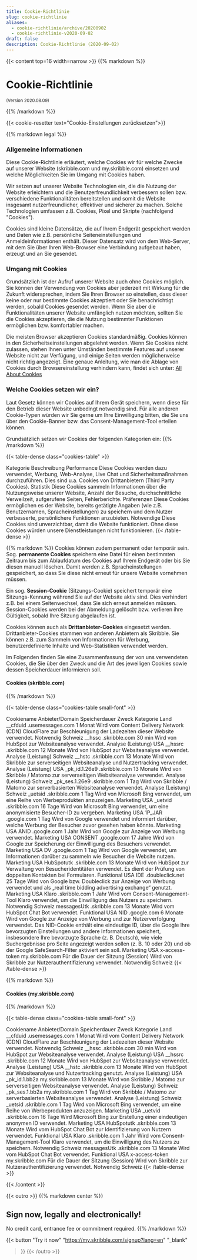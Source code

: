 ```yaml
---
title: Cookie-Richtlinie
slug: cookie-richtlinie
aliases:
  - cookie-richtlinie/archive/20200902
  - cookie-richtlinie-v2020-09-02
draft: false
description: Cookie-Richtlinie (2020-09-02)
---
```



{{< content top=16 width=narrow >}}
{{% markdown %}}
# Cookie-Richtlinie

<small>(Version 2020.08.09)</small>

{{% /markdown %}}

{{< cookie-resetter text="Cookie-Einstellungen zurücksetzen">}}

{{% markdown legal %}}
### Allgemeine Informationen
Diese Cookie-Richtlinie erläutert, welche Cookies wir für welche Zwecke auf unserer Website (skribble.com und my.skribble.com) einsetzen und welche Möglichkeiten Sie im Umgang mit Cookies haben.

Wir setzen auf unserer Website Technologien ein, die die Nutzung der Website erleichtern und die Benutzerfreundlichkeit verbessern sollen bzw. verschiedene Funktionalitäten bereitstellen und somit die Website insgesamt nutzerfreundlicher, effektiver und sicherer zu machen. Solche Technologien umfassen z.B. Cookies, Pixel und Skripte (nachfolgend "Cookies").

Cookies sind kleine Datensätze, die auf Ihrem Endgerät gespeichert werden und Daten wie z.B. persönliche Seiteneinstellungen und Anmeldeinformationen enthält. Dieser Datensatz wird von dem Web-Server, mit dem Sie über Ihren Web-Browser eine Verbindung aufgebaut haben, erzeugt und an Sie gesendet.

### Umgang mit Cookies
Grundsätzlich ist der Aufruf unserer Website auch ohne Cookies möglich. Sie können der Verwendung von Cookies aber jederzeit mit Wirkung für die Zukunft widersprechen, indem Sie Ihren Browser so einstellen, dass dieser keine oder nur bestimmte Cookies akzeptiert oder Sie benachrichtigt werden, sobald Cookies gesendet werden. Wenn Sie aber die Funktionalitäten unserer Website umfänglich nutzen möchten, sollten Sie die Cookies akzeptieren, die die Nutzung bestimmter Funktionen ermöglichen bzw. komfortabler machen.  

Die meisten Browser akzeptieren Cookies standardmäßig. Cookies können in den Sicherheitseinstellungen abgelehnt werden. Wenn Sie Cookies nicht zulassen, stehen Ihnen unter Umständen bestimmte Features auf unserer Website nicht zur Verfügung, und einige Seiten werden möglicherweise nicht richtig angezeigt. Eine genaue Anleitung, wie man die Ablage von Cookies durch Browsereinstellung verhindern kann, findet sich unter: [All About Cookies](https://www.allaboutcookies.org/ge)

### Welche Cookies setzen wir ein?
Laut Gesetz können wir Cookies auf Ihrem Gerät speichern, wenn diese für den Betrieb dieser Website unbedingt notwendig sind. Für alle anderen Cookie-Typen würden wir Sie gerne um Ihre Einwilligung bitten, die Sie uns über den Cookie-Banner bzw. das Consent-Management-Tool erteilen können.

Grundsätzlich setzen wir Cookies der folgenden Kategorien ein:
{{% /markdown %}}

{{< table-dense class="cookies-table" >}}
<thead>
  <tr>
    <th>Kategorie</th>
    <th>Beschreibung</th>
  </tr>
</thead>
<tbody>
  <tr>
    <td>Performance</td>
    <td>Diese Cookies werden dazu verwendet, Werbung, Web-Analyse, Live Chat und Sicherheitsmaßnahmen durchzuführen. Dies sind u.a. Cookies von Drittanbietern (Third Party Cookies).</td>
  </tr>
  <tr>
    <td>Statistik</td>
    <td>Diese Cookies sammeln Informationen über die Nutzungsweise unserer Website, Anzahl der Besuche, durchschnittliche Verweilzeit, aufgerufene Seiten, Fehlerberichte.</td>
  </tr>
  <tr>
    <td>Präferenzen</td>
    <td>Diese Cookies ermöglichen es der Website, bereits getätigte Angaben (wie z.B. Benutzernamen, Spracheinstellungen) zu speichern und dem Nutzer verbesserte, persönlichere Funktionen anzubieten.</td>
  </tr>
  <tr>
    <td>Notwendige</td>
    <td>Diese Cookies sind unverzichtbar, damit die Website funktioniert. Ohne diese Cookies würden unsere Dienstleistungen nicht funktionieren.</td>
  </tr>
</tbody>
{{< /table-dense >}}

{{% markdown %}}
Cookies können zudem permanent oder temporär sein. Sog. **permanente Cookies** speichern eine Datei für einen bestimmten Zeitraum bis zum Ablaufdatum des Cookies auf Ihrem Endgerät oder bis Sie diesen manuell löschen. Damit werden z.B. Spracheinstellungen gespeichert, so dass Sie diese nicht erneut für unsere Website vornehmen müssen. 

Ein sog. **Session-Cookie** (Sitzungs-Cookie) speichert temporär eine Sitzungs-Kennung während Sie auf der Website aktiv sind. Dies verhindert z.B. bei einem Seitenwechsel, dass Sie sich erneut anmelden müssen. Session-Cookies werden bei der Abmeldung gelöscht bzw. verlieren ihre Gültigkeit, sobald Ihre Sitzung abgelaufen ist.

Cookies können auch als **Drittanbieter-Cookies** eingesetzt werden. Drittanbieter-Cookies stammen von anderen Anbietern als Skribble. Sie können z.B. zum Sammeln von Informationen für Werbung, benutzerdefinierte Inhalte und Web-Statistiken verwendet werden.

Im Folgenden finden Sie eine Zusammenfassung der von uns verwendeten Cookies, die Sie über den Zweck und die Art des jeweiligen Cookies sowie dessen Speicherdauer informieren soll.

#### Cookies (skribble.com)

{{% /markdown %}}

{{< table-dense class="cookies-table small-font" >}}
<thead>
  <tr>
    <th>Cookiename</th>
    <th>Anbieter/Domain</th>
    <th>Speicherdauer</th>
    <th>Zweck</th>
    <th>Kategorie</th>
    <th>Land</th>
  </tr>
</thead>
<tbody>
  <tr>
    <td>__cfduid</td>
    <td>.usemessages.com</td>
    <td>1 Monat</td>
    <td>Wird vom Content Delivery Network (CDN) CloudFlare zur Beschleunigung der Ladezeiten dieser Website verwendet.</td>
    <td>Notwendig</td>
    <td>Schweiz</td>
  </tr>
  <tr>
    <td>__hssc</td>
    <td>.skribble.com</td>
    <td>30 min</td>
    <td>Wird von HubSpot zur Websiteanalyse verwendet.</td>
    <td>Analyse (Leistung)</td>
    <td>USA</td>
  </tr>
  <tr>
    <td>__hssrc</td>
    <td>.skribble.com</td>
    <td>12 Monate</td>
    <td>Wird von HubSpot zur Websiteanalyse verwendet.</td>
    <td>Analyse (Leistung)</td>
    <td>Schweiz</td>
  </tr>
  <tr>
    <td>__hstc</td>
    <td>.skribble.com</td>
    <td>13 Monate</td>
    <td>Wird von Skribble zur serverseitigen Websiteanalyse und Nutzertracking verwendet.</td>
    <td>Analyse (Leistung)</td>
    <td>USA</td>
  </tr>
  <tr>
    <td>_pk_id.1.26e9</td>
    <td>.skribble.com</td>
    <td>13 Monate</td>
    <td>Wird von Skribble / Matomo zur serverseitigen Websiteanalyse verwendet.</td>
    <td>Analyse (Leistung)</td>
    <td>Schweiz</td>
  </tr>
  <tr>
    <td>_pk_ses.1.26e9</td>
    <td>.skribble.com</td>
    <td>1 Tag</td>
    <td>Wird von Skribble / Matomo zur serverbasierten Websiteanalyse verwendet.</td>
    <td>Analyse (Leistung)</td>
    <td>Schweiz</td>
  </tr>
  <tr>
    <td>_uetsid</td>
    <td>.skribble.com</td>
    <td>1 Tag</td>
    <td>Wird von Microsoft Bing verwendet, um eine Reihe von Werbeprodukten anzuzeigen.</td>
    <td>Marketing</td>
    <td>USA</td>
  </tr>
  <tr>
    <td>_uetvid</td>
    <td>.skribble.com</td>
    <td>16 Tage</td>
    <td>Wird von Microsoft Bing verwendet, um eine anonymisierte Besucher-ID zu vergeben.</td>
    <td>Marketing</td>
    <td>USA</td>
  </tr>
  <tr>
    <td>1P_JAR</td>
    <td>.google.com</td>
    <td>1 Tag</td>
    <td>Wird von Google verwendet und informiert darüber, welche Werbung der Besucher zuvor gesehen haben könnte.</td>
    <td>Marketing</td>
    <td>USA</td>
  </tr>
  <tr>
    <td>ANID</td>
    <td>.google.com</td>
    <td>1 Jahr</td>
    <td>Wird von Google zur Anzeige von Werbung verwendet.</td>
    <td>Marketing</td>
    <td>USA</td>
  </tr>
  <tr>
    <td>CONSENT</td>
    <td>.google.com</td>
    <td>17 Jahre</td>
    <td>Wird von Google zur Speicherung der Einwilligung des Besuchers verwendet.</td>
    <td>Marketing</td>
    <td>USA</td>
  </tr>
  <tr>
    <td>DV</td>
    <td>.google.com</td>
    <td>1 Tag</td>
    <td>Wird von Google verwendet, um Informationen darüber zu sammeln wie Besucher die Website nutzen.</td>
    <td>Marketing</td>
    <td>USA</td>
  </tr>
  <tr>
    <td>HubSpotutk</td>
    <td>.skribble.com</td>
    <td>13 Monate</td>
    <td>Wird von HubSpot zur Verwaltung von Besucheridentitäten verwendet. Es dient der Prüfung von doppelten Kontakten bei Formularen.</td>
    <td>Funktional</td>
    <td>USA</td>
  </tr>
  <tr>
    <td>IDE</td>
    <td>.doubleclick.net</td>
    <td>25 Tage</td>
    <td>Wird von Google bzw. Doubleclick zur Anzeige von Werbung verwendet und als „real time bidding advertising exchange“ genutzt.</td>
    <td>Marketing</td>
    <td>USA</td>
  </tr>
  <tr>
    <td>Klaro</td>
    <td>.skribble.com</td>
    <td>1 Jahr</td>
    <td>Wird vom Consent-Management-Tool Klaro verwendet, um die Einwilligung des Nutzers zu speichern.</td>
    <td>Notwendig</td>
    <td>Schweiz</td>
  </tr>
  <tr>
    <td>messagesUtk</td>
    <td>.skribble.com</td>
    <td>13 Monate</td>
    <td>Wird vom HubSpot Chat Bot verwendet.</td>
    <td>Funktional</td>
    <td>USA</td>
  </tr>
  <tr>
    <td>NID</td>
    <td>.google.com</td>
    <td>6 Monate</td>
    <td>Wird von Google zur Anzeige von Werbung und zur Nutzerverfolgung verwendet. Das NID-Cookie enthält eine eindeutige ID, über die Google Ihre bevorzugten Einstellungen und andere Informationen speichert, insbesondere Ihre bevorzugte Sprache (z. B. Deutsch), wie viele Suchergebnisse pro Seite angezeigt werden sollen (z. B. 10 oder 20) und ob der Google SafeSearch-Filter aktiviert sein soll.</td>
    <td>Marketing</td>
    <td>USA</td>
  </tr>
  <tr>
    <td>x-access-token</td>
    <td>my.skribble.com</td>
    <td>Für die Dauer der Sitzung (Session)</td>
    <td>Wird von Skribble zur Nutzerauthentifizierung verwendet.</td>
    <td>Notwendig</td>
    <td>Schweiz</td>
  </tr>
</tbody>
{{< /table-dense >}}

{{% markdown %}}

#### Cookies (my.skribble.com)

{{% /markdown %}}

{{< table-dense class="cookies-table small-font" >}}
<thead>
  <tr>
    <th>Cookiename</th>
    <th>Anbieter/Domain</th>
    <th>Speicherdauer</th>
    <th>Zweck</th>
    <th>Kategorie</th>
    <th>Land</th>
  </tr>
</thead>
<tbody>
  <tr>
    <td>__cfduid</td>
    <td>.usemessages.com</td>
    <td>1 Monat</td>
    <td>Wird vom Content Delivery Network (CDN) CloudFlare zur Beschleunigung der Ladezeiten dieser Website verwendet.</td>
    <td>Notwendig</td>
    <td>Schweiz</td>
  </tr>
  <tr>
    <td>__hssc</td>
    <td>.skribble.com</td>
    <td>30 min</td>
    <td>Wird von HubSpot zur Websiteanalyse verwendet.</td>
    <td>Analyse (Leistung)</td>
    <td>USA</td>
  </tr>
  <tr>
    <td>__hssrc</td>
    <td>.skribble.com</td>
    <td>12 Monate</td>
    <td>Wird von HubSpot zur Websiteanalyse verwendet.</td>
    <td>Analyse (Leistung)</td>
    <td>USA</td>
  </tr>
  <tr>
    <td>__hstc</td>
    <td>.skribble.com</td>
    <td>13 Monate</td>
    <td>Wird von HubSpot zur Websiteanalyse und Nutzertracking genutzt.</td>
    <td>Analyse (Leistung)</td>
    <td>USA</td>
  </tr>
  <tr>
    <td>_pk_id.1.bb2a</td>
    <td>my.skribble.com</td>
    <td>13 Monate</td>
    <td>Wird von Skribble / Matomo zur serverseitigen Websiteanalyse verwendet.</td>
    <td>Analyse (Leistung)</td>
    <td>Schweiz</td>
  </tr>
  <tr>
    <td>_pk_ses.1.bb2a</td>
    <td>my.skribble.com</td>
    <td>1 Tag</td>
    <td>Wird von Skribble / Matomo zur serverbasierten Websiteanalyse verwendet.</td>
    <td>Analyse (Leistung)</td>
    <td>Schweiz</td>
  </tr>
  <tr>
    <td>_uetsid</td>
    <td>.skribble.com</td>
    <td>1 Tag</td>
    <td>Wird von Microsoft Bing verwendet, um eine Reihe von Werbeprodukten anzuzeigen.</td>
    <td>Marketing</td>
    <td>USA</td>
  </tr>
  <tr>
    <td>_uetvid</td>
    <td>.skribble.com</td>
    <td>16 Tage</td>
    <td>Wird Microsoft Bing zur Erstellung einer eindeutigen anonymen ID verwendet.</td>
    <td>Marketing</td>
    <td>USA</td>
  </tr>
  <tr>
    <td>HubSpotutk</td>
    <td>.skribble.com</td>
    <td>13 Monate</td>
    <td>Wird vom HubSpot Chat Bot zur Identifizierung von Nutzern verwendet.</td>
    <td>Funktional</td>
    <td>USA</td>
  </tr>
  <tr>
    <td>Klaro</td>
    <td>.skribble.com</td>
    <td>1 Jahr</td>
    <td>Wird vom Consent-Management-Tool Klaro verwendet, um die Einwilligung des Nutzers zu speichern.</td>
    <td>Notwendig</td>
    <td>Schweiz</td>
  </tr>
  <tr>
    <td>messagesUtk</td>
    <td>.skribble.com</td>
    <td>13 Monate</td>
    <td>Wird vom HubSpot Chat Bot verwendet.</td>
    <td>Funktional</td>
    <td>USA</td>
  </tr>
  <tr>
    <td>x-access-token</td>
    <td>my.skribble.com</td>
    <td>Für die Dauer der Sitzung (Session)</td>
    <td>Wird von Skribble zur Nutzerauthentifizierung verwendet.</td>
    <td>Notwendig</td>
    <td>Schweiz</td>
  </tr>
</tbody>
{{< /table-dense >}}

{{< /content >}}

[//]: # (--------------------------------------------------------------------------------------------------------------)

{{< outro >}}
{{% markdown center %}}
## Sign now, legally and electronically!
No credit card, entrance fee or commitment required.
{{% /markdown %}}

{{< button
  "Try it now"
  "https://my.skribble.com/signup?lang=en"
  "_blank"
>}}
{{< /outro >}}
